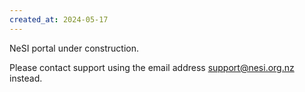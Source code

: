 ```yaml
---
created_at: 2024-05-17
---
```


NeSI portal under construction.

Please contact support using the email address [support@nesi.org.nz](support@nesi.org.nz) instead.
